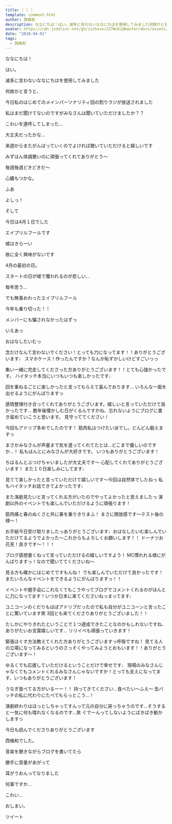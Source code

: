 ```yaml
---
title: ┆ ┆ ┆
template: comment.html
author: 西條和
description: ななにちは！はい。滅多に言わないななにちはを使用してみました何故かと言うと、今日私のはじめてのメインパーソナリティ回の割りラジが放送されました...
avatar: https://cdn.jsdelivr.net/gh/zzzhxxx/227WiKi@master/docs/assets/photo/avatar/nagomi.jpg
date: "2018-04-01"
tags:
  - 西條和
---
```











ななにちは！










はい。






滅多に言わないななにちはを使用してみました









何故かと言うと、










今日私のはじめてのメインパーソナリティ回の割りラジが放送されました











私はまだ聞けてないのですがみなさんは聞いていただけましたか？？










こわいを連呼してしまった…









大丈夫だったかな…









来週からまたがんばっていくのでよければ聴いていただけると嬉しいです








みずはん体調悪いのに頑張ってくれてありがとう〜








毎週毎週どきどきだ〜








心臓もつかな。








ふあ








よしっ！










そして



今日は4月１日でした







エイプリルフールです








嘘はきらーい







故に全く興味がないです











4月の最初の日。






スタートの日が嘘で覆われるのが悲しい…







毎年思う…








でも無事おわったエイプリルフール







今年も乗り切った！！






メンバーにも騙されなかったはずっ







いえあっ










おはなしたいむっ






念だけなんて言わないでください！とっても力になってます！！ありがとうございます♩
スマホケース！作ったんですか？なんか恥ずかしいけどすごいっっ




集い一緒に完走してくださった方ありがとうございます！！とても心強かったです。
ハイタッチ本当にいつもいつも楽しかったです♩




回を重ねるごとに楽しかったと言ってもらえて喜んでおります…
いろんな一面を出せるようにがんばりますっ






感情整理付き合ってくれてありがとうございます。嬉しいと言っていただけて良かったです…
数年後懐かしむ日がくるんですかね、忘れないようにブログに書き留めていこうと思います。
見守っててください！




今回もアドリブ多めでしたのです！
筋肉私はつけたい派でし。どんどん鍛えますっ




まさかみなさんが声量まで気を遣ってくれてたとは…どこまで優しいのですか…！
私もほんとにみなさんが大好きです。
いつもありがとうございます！





ちはるんとぶつけちゃいましたが大丈夫です〜
心配してくれてありがとうございます！
また１０日楽しみにしてます♩





見てて楽しかったと言っていただけて嬉しいです〜今回は自然体でしたねっ
私もハイタッチお話できてよかったです♩





また演劇見たいと言ってくれる方がいたのでやってよかったと思えましたっ
演劇以外のイベントでも楽しんでいただけるように頑張ります！





筋肉痛と春のぬくさと共に春を乗りきりまふ！
まさに開放感です〜テスト後の様〜！






お手紙今日受け取りましたっありがとうございます♩おはなしたいむ楽しんでいただけてるようでよかった〜これからもよろしくお願いします！！
ドーナツお花見！良きです〜！！！




ブログ感想書くねって言っていただけるの嬉しいですよう！
MC慣れれる様にがんばりますっ！なので聞いててくださいね〜




見る方も確かにはじめてですもんね！
でも楽しんでいただけて良かったです！
またいろんなイベントをできるようにがんばりますっ！！





イベントや握手会にこれなくてもこうやってブログでコメントくれるのがほんとに力になってます！いつか日本に来てくださいねっまってます♩






ユニコーンのくだりもほぼアドリブだったので私も自分がユニコーンと言ったことに驚いています笑
3回とも来てくださりありがとうございました！！



たしかにやりきれたということで１つ達成できたことなのかもしれないですね、ありがたいお言葉嬉しいです…
リリイベも頑張っていきます！




緊張ほぐす方法教えてくれた方ありがとうございますっ呼吸ですね！
見てる人の立場になってみるというのさっそくやってみようとおもいます！！ありがとうございます〜！




ゆるくでも応援していただけるということだけで幸せです♩
現場のみなさんじゃなくてもコメントくれるみなさんじゃないですか！とっても支えになってます、いつもありがとうございます！






うなぎ食べてる方がいるーー！！
持ってきてください…食べたい〜ふえ〜
缶バッチの私に代わりにたべてもらっとこう…！





演劇終わりはほっとしちゃってすんって元の自分に戻っちゃうのです…そうすると一気に何も喋れなくなるのです…笑
ぐでーんってしないようにばきばき動かしますっ






今日も読んでくださりありがとうございます





西條和でした。








音楽を聴きながらブログを書いてたら






勝手に音量があがって






耳がうおんってなりました








何事ですか…






こわい…








おしまい。


ツイート



